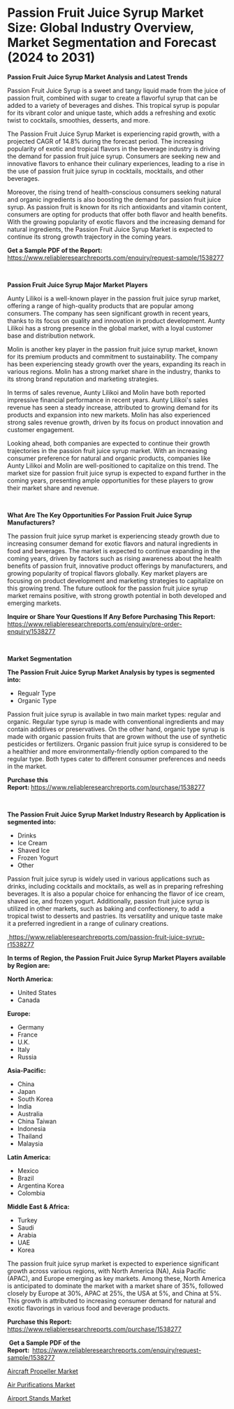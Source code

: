 <p><h1>Passion Fruit Juice Syrup Market Size: Global Industry Overview, Market Segmentation and Forecast (2024 to 2031)</h1></p><p><strong>Passion Fruit Juice Syrup Market Analysis and Latest Trends</strong></p>
<p><p>Passion Fruit Juice Syrup is a sweet and tangy liquid made from the juice of passion fruit, combined with sugar to create a flavorful syrup that can be added to a variety of beverages and dishes. This tropical syrup is popular for its vibrant color and unique taste, which adds a refreshing and exotic twist to cocktails, smoothies, desserts, and more.</p><p>The Passion Fruit Juice Syrup Market is experiencing rapid growth, with a projected CAGR of 14.8% during the forecast period. The increasing popularity of exotic and tropical flavors in the beverage industry is driving the demand for passion fruit juice syrup. Consumers are seeking new and innovative flavors to enhance their culinary experiences, leading to a rise in the use of passion fruit juice syrup in cocktails, mocktails, and other beverages.</p><p>Moreover, the rising trend of health-conscious consumers seeking natural and organic ingredients is also boosting the demand for passion fruit juice syrup. As passion fruit is known for its rich antioxidants and vitamin content, consumers are opting for products that offer both flavor and health benefits. With the growing popularity of exotic flavors and the increasing demand for natural ingredients, the Passion Fruit Juice Syrup Market is expected to continue its strong growth trajectory in the coming years.</p></p>
<p><strong>Get a Sample PDF of the Report:&nbsp;</strong> <a href="https://www.reliableresearchreports.com/enquiry/request-sample/1538277">https://www.reliableresearchreports.com/enquiry/request-sample/1538277</a></p>
<p>&nbsp;</p>
<p><strong>Passion Fruit Juice Syrup Major Market Players</strong></p>
<p><p>Aunty Lilikoi is a well-known player in the passion fruit juice syrup market, offering a range of high-quality products that are popular among consumers. The company has seen significant growth in recent years, thanks to its focus on quality and innovation in product development. Aunty Lilikoi has a strong presence in the global market, with a loyal customer base and distribution network.</p><p>Molin is another key player in the passion fruit juice syrup market, known for its premium products and commitment to sustainability. The company has been experiencing steady growth over the years, expanding its reach in various regions. Molin has a strong market share in the industry, thanks to its strong brand reputation and marketing strategies.</p><p>In terms of sales revenue, Aunty Lilikoi and Molin have both reported impressive financial performance in recent years. Aunty Lilikoi's sales revenue has seen a steady increase, attributed to growing demand for its products and expansion into new markets. Molin has also experienced strong sales revenue growth, driven by its focus on product innovation and customer engagement.</p><p>Looking ahead, both companies are expected to continue their growth trajectories in the passion fruit juice syrup market. With an increasing consumer preference for natural and organic products, companies like Aunty Lilikoi and Molin are well-positioned to capitalize on this trend. The market size for passion fruit juice syrup is expected to expand further in the coming years, presenting ample opportunities for these players to grow their market share and revenue.</p></p>
<p>&nbsp;</p>
<p><strong>What Are The Key Opportunities For Passion Fruit Juice Syrup Manufacturers?</strong></p>
<p><p>The passion fruit juice syrup market is experiencing steady growth due to increasing consumer demand for exotic flavors and natural ingredients in food and beverages. The market is expected to continue expanding in the coming years, driven by factors such as rising awareness about the health benefits of passion fruit, innovative product offerings by manufacturers, and growing popularity of tropical flavors globally. Key market players are focusing on product development and marketing strategies to capitalize on this growing trend. The future outlook for the passion fruit juice syrup market remains positive, with strong growth potential in both developed and emerging markets.</p></p>
<p><strong>Inquire or Share Your Questions If Any Before Purchasing This Report:</strong> <a href="https://www.reliableresearchreports.com/enquiry/pre-order-enquiry/1538277">https://www.reliableresearchreports.com/enquiry/pre-order-enquiry/1538277</a></p>
<p>&nbsp;</p>
<p><strong>Market Segmentation</strong></p>
<p><strong>The Passion Fruit Juice Syrup Market Analysis by types is segmented into:</strong></p>
<p><ul><li>Regualr Type</li><li>Organic Type</li></ul></p>
<p><p>Passion fruit juice syrup is available in two main market types: regular and organic. Regular type syrup is made with conventional ingredients and may contain additives or preservatives. On the other hand, organic type syrup is made with organic passion fruits that are grown without the use of synthetic pesticides or fertilizers. Organic passion fruit juice syrup is considered to be a healthier and more environmentally-friendly option compared to the regular type. Both types cater to different consumer preferences and needs in the market.</p></p>
<p><strong>Purchase this Report:&nbsp;</strong><a href="https://www.reliableresearchreports.com/purchase/1538277">https://www.reliableresearchreports.com/purchase/1538277</a></p>
<p>&nbsp;</p>
<p><strong>The Passion Fruit Juice Syrup Market Industry Research by Application is segmented into:</strong></p>
<p><ul><li>Drinks</li><li>Ice Cream</li><li>Shaved Ice</li><li>Frozen Yogurt</li><li>Other</li></ul></p>
<p><p>Passion fruit juice syrup is widely used in various applications such as drinks, including cocktails and mocktails, as well as in preparing refreshing beverages. It is also a popular choice for enhancing the flavor of ice cream, shaved ice, and frozen yogurt. Additionally, passion fruit juice syrup is utilized in other markets, such as baking and confectionery, to add a tropical twist to desserts and pastries. Its versatility and unique taste make it a preferred ingredient in a range of culinary creations.</p></p>
<p><a href="https://www.reliableresearchreports.com/passion-fruit-juice-syrup-r1538277">&nbsp;https://www.reliableresearchreports.com/passion-fruit-juice-syrup-r1538277</a></p>
<p><strong>In terms of Region, the Passion Fruit Juice Syrup Market Players available by Region are:</strong></p>
<p>
    <p> <strong> North America: </strong>
        <ul>
            <li>United States</li>
            <li>Canada</li>
        </ul>
        </p> 
    <p> <strong> Europe: </strong>
        <ul>
            <li>Germany</li>
            <li>France</li>
            <li>U.K.</li>
            <li>Italy</li>
            <li>Russia</li>
        </ul>
        </p> 
    <p> <strong> Asia-Pacific: </strong>
        <ul>
            <li>China</li>
            <li>Japan</li>
            <li>South Korea</li>
            <li>India</li>
            <li>Australia</li>
            <li>China Taiwan</li>
            <li>Indonesia</li>
            <li>Thailand</li>
            <li>Malaysia</li>
        </ul>
        </p> 
    <p> <strong> Latin America: </strong>
        <ul>
            <li>Mexico</li>
            <li>Brazil</li>
            <li>Argentina Korea</li>
            <li>Colombia</li>
        </ul>
        </p> 
    <p> <strong> Middle East & Africa: </strong>
        <ul>
            <li>Turkey</li>
            <li>Saudi</li>
            <li>Arabia</li>
            <li>UAE</li>
            <li>Korea</li>
        </ul>
    </p>
    </p>
<p><p>The passion fruit juice syrup market is expected to experience significant growth across various regions, with North America (NA), Asia Pacific (APAC), and Europe emerging as key markets. Among these, North America is anticipated to dominate the market with a market share of 35%, followed closely by Europe at 30%, APAC at 25%, the USA at 5%, and China at 5%. This growth is attributed to increasing consumer demand for natural and exotic flavorings in various food and beverage products.</p></p>
<p><strong>Purchase this Report: </strong><a href="https://www.reliableresearchreports.com/purchase/1538277">https://www.reliableresearchreports.com/purchase/1538277</a></p>
<p>&nbsp;<strong>Get a Sample PDF of the Report:&nbsp;&nbsp;</strong><a href="https://www.reliableresearchreports.com/enquiry/request-sample/1538277">https://www.reliableresearchreports.com/enquiry/request-sample/1538277</a></p>
<p><strong></strong></p>
<p><p><a href="https://github.com/gdfhhhj/Market-Research-Report-List-5/blob/main/aircraft-propeller-market.md">Aircraft Propeller Market</a></p><p><a href="https://github.com/RichRobinson5/Market-Research-Report-List-6/blob/main/air-purifications-market.md">Air Purifications Market</a></p><p><a href="https://github.com/julyju69/Market-Research-Report-List-4/blob/main/airport-stands-market.md">Airport Stands Market</a></p></p>